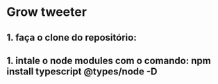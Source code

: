 # Grow tweeter
## 1. faça o clone do repositório: 
## 1. intale o node modules com o comando: npm install typescript @types/node -D
